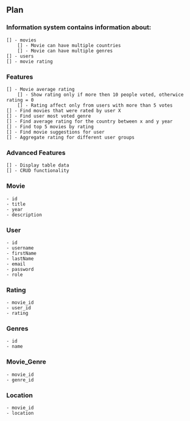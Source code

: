 ## Plan
### Information system contains information about:
    [] - movies
        [] - Movie can have multiple countries
        [] - Movie can have multiple genres
    [] - users
    [] - movie rating

### Features
    [] - Movie average rating
        [] - Show rating only if more then 10 people voted, otherwice rating = 0
        [] - Rating affect only from users with more than 5 votes
    [] - Find movies that were rated by user X
    [] - Find user most voted genre
    [] - Find average rating for the country between x and y year
    [] - Find top 5 movies by rating
    [] - Find movie suggestions for user
    [] - Aggregate rating for different user groups


### Advanced Features
    [] - Display table data
    [] - CRUD functionality 

### Movie
    - id
    - title
    - year
    - description

### User
    - id
    - username
    - firstName
    - lastName
    - email
    - password
    - role

### Rating
    - movie_id
    - user_id
    - rating

### Genres
    - id
    - name

### Movie_Genre
    - movie_id
    - genre_id

### Location
    - movie_id
    - location
